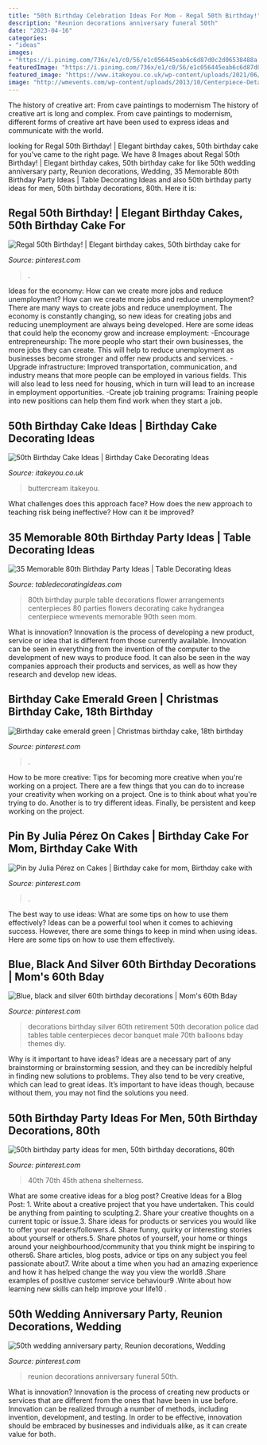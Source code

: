 ```yaml
---
title: "50th Birthday Celebration Ideas For Mom - Regal 50th Birthday!"
description: "Reunion decorations anniversary funeral 50th"
date: "2023-04-16"
categories:
- "ideas"
images:
- "https://i.pinimg.com/736x/e1/c0/56/e1c056445eab6c6d87d0c2d06538488a.jpg"
featuredImage: "https://i.pinimg.com/736x/e1/c0/56/e1c056445eab6c6d87d0c2d06538488a.jpg"
featured_image: "https://www.itakeyou.co.uk/wp-content/uploads/2021/06/50th-birthday-cake.jpg"
image: "http://wmevents.com/wp-content/uploads/2013/10/Centerpiece-Detail.jpg"
---
```



The history of creative art: From cave paintings to modernism
The history of creative art is long and complex. From cave paintings to modernism, different forms of creative art have been used to express ideas and communicate with the world.

	

		
looking for Regal 50th Birthday! | Elegant birthday cakes, 50th birthday cake for you've came to the right page. We have 8 Images about Regal 50th Birthday! | Elegant birthday cakes, 50th birthday cake for like 50th wedding anniversary party, Reunion decorations, Wedding, 35 Memorable 80th Birthday Party Ideas | Table Decorating Ideas and also 50th birthday party ideas for men, 50th birthday decorations, 80th. Here it is:
		
    
## Regal 50th Birthday! | Elegant Birthday Cakes, 50th Birthday Cake For

<img loading=lazy src="https://i.pinimg.com/736x/e1/c0/56/e1c056445eab6c6d87d0c2d06538488a.jpg" onerror="this.onerror=null;this.src='https://tse1.mm.bing.net/th?id=OIP.QVjjsn03bVV5_sjHOugeFgHaLH&amp;pid=15.1';" alt="Regal 50th Birthday! | Elegant birthday cakes, 50th birthday cake for">

_Source: pinterest.com_

>. 

	

Ideas for the economy: How can we create more jobs and reduce unemployment?
How can we create more jobs and reduce unemployment?
There are many ways to create jobs and reduce unemployment. The economy is constantly changing, so new ideas for creating jobs and reducing unemployment are always being developed. Here are some ideas that could help the economy grow and increase employment: 
-Encourage entrepreneurship: The more people who start their own businesses, the more jobs they can create. This will help to reduce unemployment as businesses become stronger and offer new products and services. 
-Upgrade infrastructure: Improved transportation, communication, and industry means that more people can be employed in various fields. This will also lead to less need for housing, which in turn will lead to an increase in employment opportunities. 
-Create job training programs: Training people into new positions can help them find work when they start a job.

    
## 50th Birthday Cake Ideas | Birthday Cake Decorating Ideas

<img loading=lazy src="https://www.itakeyou.co.uk/wp-content/uploads/2021/06/50th-birthday-cake.jpg" onerror="this.onerror=null;this.src='https://tse4.mm.bing.net/th?id=OIP.HtyljM4bN1NtQxUApx-mQAHaOt&amp;pid=15.1';" alt="50th Birthday Cake Ideas | Birthday Cake Decorating Ideas">

_Source: itakeyou.co.uk_

>buttercream itakeyou. 

	

What challenges does this approach face?
How does the new approach to teaching risk being ineffective? How can it be improved?

    
## 35 Memorable 80th Birthday Party Ideas | Table Decorating Ideas

<img loading=lazy src="http://wmevents.com/wp-content/uploads/2013/10/Centerpiece-Detail.jpg" onerror="this.onerror=null;this.src='https://tse3.mm.bing.net/th?id=OIP.XTi6z3nq8yAXIWf5pnOCzwHaLH&amp;pid=15.1';" alt="35 Memorable 80th Birthday Party Ideas | Table Decorating Ideas">

_Source: tabledecoratingideas.com_

>80th birthday purple table decorations flower arrangements centerpieces 80 parties flowers decorating cake hydrangea centerpiece wmevents memorable 90th seen mom. 

	

What is innovation?
Innovation is the process of developing a new product, service or idea that is different from those currently available. Innovation can be seen in everything from the invention of the computer to the development of new ways to produce food. It can also be seen in the way companies approach their products and services, as well as how they research and develop new ideas.

    
## Birthday Cake Emerald Green | Christmas Birthday Cake, 18th Birthday

<img loading=lazy src="https://i.pinimg.com/736x/79/1f/c2/791fc2713288e6758b73c6cc8c0fdf92.jpg" onerror="this.onerror=null;this.src='https://tse3.mm.bing.net/th?id=OIP.SPVqUXjbCG90-E5QtcH6iQHaIt&amp;pid=15.1';" alt="Birthday cake emerald green | Christmas birthday cake, 18th birthday">

_Source: pinterest.com_

>. 

	

How to be more creative: Tips for becoming more creative when you're working on a project.
There are a few things that you can do to increase your creativity when working on a project. One is to think about what you're trying to do. Another is to try different ideas. Finally, be persistent and keep working on the project.

    
## Pin By Julia Pérez On Cakes | Birthday Cake For Mom, Birthday Cake With

<img loading=lazy src="https://i.pinimg.com/736x/d7/aa/87/d7aa874d8f7e5ad6fd1285af0e09f00d.jpg" onerror="this.onerror=null;this.src='https://tse3.mm.bing.net/th?id=OIP.zXylSSkWvbt4gz7Uh0XNUQHaLM&amp;pid=15.1';" alt="Pin by Julia Pérez on Cakes | Birthday cake for mom, Birthday cake with">

_Source: pinterest.com_

>. 

	

The best way to use ideas: What are some tips on how to use them effectively?
Ideas can be a powerful tool when it comes to achieving success. However, there are some things to keep in mind when using ideas. Here are some tips on how to use them effectively.

    
## Blue, Black And Silver 60th Birthday Decorations | Mom&#039;s 60th Bday

<img loading=lazy src="https://i.pinimg.com/736x/48/19/35/4819351340544a7a2a373696d184eea0--th-birthday-decorations-banquet-decorations.jpg?b=t" onerror="this.onerror=null;this.src='https://tse4.mm.bing.net/th?id=OIP.EBofPHtz1MpwnuckGcwg8QHaJ4&amp;pid=15.1';" alt="Blue, black and silver 60th birthday decorations | Mom&#039;s 60th Bday">

_Source: pinterest.com_

>decorations birthday silver 60th retirement 50th decoration police dad tables table centerpieces decor banquet male 70th balloons bday themes diy. 

	

Why is it important to have ideas?
Ideas are a necessary part of any brainstorming or brainstorming session, and they can be incredibly helpful in finding new solutions to problems. They also tend to be very creative, which can lead to great ideas. It’s important to have ideas though, because without them, you may not find the solutions you need.

    
## 50th Birthday Party Ideas For Men, 50th Birthday Decorations, 80th

<img loading=lazy src="https://i.pinimg.com/736x/b8/4d/8e/b84d8e098d63991f5e41129e9112baec--th-birthday.jpg" onerror="this.onerror=null;this.src='https://tse4.mm.bing.net/th?id=OIP.4zMle9-HMw2bVlOuvlK5YAHaJ3&amp;pid=15.1';" alt="50th birthday party ideas for men, 50th birthday decorations, 80th">

_Source: pinterest.com_

>40th 70th 45th athena shelterness. 

	

What are some creative ideas for a blog post?
Creative Ideas for a Blog Post: 1. Write about a creative project that you have undertaken. This could be anything from painting to sculpting.2. Share your creative thoughts on a current topic or issue.3. Share ideas for products or services you would like to offer your readers/followers.4. Share funny, quirky or interesting stories about yourself or others.5. Share photos of yourself, your home or things around your neighbourhood/community that you think might be inspiring to others6. Share articles, blog posts, advice or tips on any subject you feel passionate about7. Write about a time when you had an amazing experience and how it has helped change the way you view the world8 .Share examples of positive customer service behaviour9 .Write about how learning new skills can help improve your life10 .

    
## 50th Wedding Anniversary Party, Reunion Decorations, Wedding

<img loading=lazy src="https://i.pinimg.com/736x/68/7c/fd/687cfd1b96fe35cd041e215e13d053f1--funeral-planning-funeral-ideas.jpg" onerror="this.onerror=null;this.src='https://tse3.mm.bing.net/th?id=OIP.1sTHTmHleVVOl7iLwnbGggHaLH&amp;pid=15.1';" alt="50th wedding anniversary party, Reunion decorations, Wedding">

_Source: pinterest.com_

>reunion decorations anniversary funeral 50th. 

	

What is innovation?
Innovation is the process of creating new products or services that are different from the ones that have been in use before. Innovation can be realized through a number of methods, including invention, development, and testing. In order to be effective, innovation should be embraced by businesses and individuals alike, as it can create value for both.

